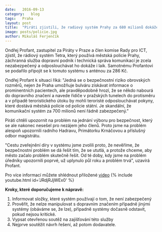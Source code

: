 ```yaml
---
date:	2016-09-13
category:	blog
tags:	Praha
layout:	post
title:	"Piráti zjistili, že radiový systém Prahy za 680 milionů dokáže odposlouchávat i laik." 
image: posts/policie.jpg
author:	Mikuláš Ferjenčík
---
```


Ondřej Profant, zastupitel za Piráty v Praze a člen komise Rady pro ICT, zjistil, že rádiový systém Tetra, který používá městská policie Prahy, záchranná služba dopravní podnik i technická správa komunikací je zcela nezabezpečený a odposlouchávat ho dokáže i laik. Samotnému Profantovi se podařilo připojit se k tomuto systému s anténou za 286 Kč. 

Ondřej Profant k situaci říká: "Jedná se o bezpečnostní riziko obrovských rozměrů, nejen že Praha umožňuje bulváru získávat informace o prominentních pacientech, ale pravděpodobně hrozí, že se někdo nabourá do dopravního značení a navede řidiče v pražských tunelech do protisměru a v případě teroristického útoku by mohli teroristé odposlouchávat pokyny, které dostává městská policie od policie státní. Je skandální, že komunikační systém za 700 milionů není řádně zabezpečený."

Piráti chtěli upozornit na problém na jednání výboru pro bezpečnost, který se ale nakonec nesešel pro nezájem jeho členů. Proto jsme na problém alespoň upozornili radního Hadravu, Primátorku Krnáčovou a příslušný odbor magistrátu. 

"Cestu zveřejnění díry v systému jsme zvolili proto, že nevěříme, že bezpečnostní problém se dá řešit tím, že se ututlá, a protože chceme, aby město začalo problém skutečně řešit. Od té doby, kdy jsme na problém úředníky upozornili poprvé, už uplynulo půl roku a problém trvá", uzavírá Profant. 

Pro více informací můžete shlédnout přiložené [video](https://www.youtube.com/watch?v=JRdjRJjWEx0)
{% include youtube.html id='JRdjRJjWEx0' %}
    
**Kroky, které doporučujeme k nápravě:**

1. Informovat složky, které systém používají o tom, že není zabezpečený
2. Prověřit, že nelze manipulovat s dopravním značením případně jinými systémy (obáváme se, že lze), případně systémy dočasně odstavit, pokud nejsou kritické. 
3. Vypsat otevřenou soutěž na zajišťování této služby
4. Nejprve soutěžit návrh řešení, až potom dodavatele. 
